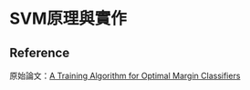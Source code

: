 # SVM原理與實作   

## Reference
原始論文：[A Training Algorithm for Optimal Margin Classifiers](https://dl.acm.org/doi/pdf/10.1145/130385.130401)



